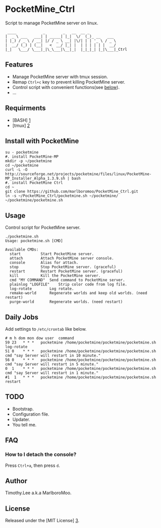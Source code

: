 # PocketMine_Ctrl
Script to manage PocketMine server on linux.
```
 ____            _        _   __  __ _            
|  _ \ ___   ___| | _____| |_|  \/  (_)_ __   ___ 
| |_) / _ \ / __| |/ / _ \ __| |\/| | | '_ \ / _ \
|  __/ (_) | (__|   <  __/ |_| |  | | | | | |  __/
|_|   \___/ \___|_|\_\___|\__|_|  |_|_|_| |_|\___|_Ctrl

```
## Features
 - Manage PocketMine server with tmux session.
 - Remap `Ctrl+c` key to prevent killing PocketMine server.
 - Control script with convenient functions(see [below](#usage)).
 - ...

## Requirments 
 - [BASH] [1]
 - [tmux] [2]

## Install with PocketMine
```
su - pocketmine
#. install PocketMine-MP
mkdir -p ~/pocketmine
cd ~/pocketmine
curl -L -O http://sourceforge.net/projects/pocketmine/files/linux/PocketMine-MP_Installer_Alpha_1.3.9.sh | bash
#. install PocketMine Ctrl
cd ~
git clone https://github.com/marlboromoo/PocketMine_Ctrl.git
ln -s ~/PocketMine_Ctrl/pocketmine.sh ~/pocketmine/
~/pocketmine/pocketmine.sh
```

## Usage
Control script for PocketMine server.
```
./pocketmine.sh 
Usage: pocketmine.sh [CMD]

Available CMDs:
  start			Start PocketMine server.
  attach		Attach PocketMine server console.
  console		Alias for attach.
  stop			Stop PocketMine server. (graceful)
  restart		Restart PocketMine server. (graceful)
  kill			Kill the PocketMine server.
  cmd "MY COMMAND"	Send command to PocketMine server.
  plainlog "LOGFILE"	Strip color code from log file.
  log-rotate		Log rotate.
  remake-world		Regenerate worlds and keep old worlds. (need restart)
  purge-world		Regenerate worlds. (need restart)

```

## Daily Jobs
Add settings to `/etc/crontab` like below.
```
# m h dom mon dow user	command
59 23	* * *   pocketmine /home/pocketmine/pocketmine/pocketmine.sh log-rotate
51 0	* * *   pocketmine /home/pocketmine/pocketmine/pocketmine.sh cmd "say Server will restart in 10 minute."
56 0	* * *   pocketmine /home/pocketmine/pocketmine/pocketmine.sh cmd "say Server will restart in 5 minute."
0  1	* * *   pocketmine /home/pocketmine/pocketmine/pocketmine.sh cmd "say Server will restart in 1 minute."
#1  1	* * *   pocketmine /home/pocketmine/pocketmine/pocketmine.sh restart
```

## TODO
 - Bootstrap.
 - Configuration file.
 - Updater.
 - You tell me.

## FAQ
### How to I detach the console? ###
Press `Ctrl+a`, then press `d`.

## Author
Timothy.Lee a.k.a MarlboroMoo.

## License
Released under the [MIT License] [3].

  [1]: http://tiswww.case.edu/php/chet/bash/bashtop.html "BASH"
  [2]: http://tmux.sourceforge.net/ "tmux"
  [3]: http://opensource.org/licenses/MIT   "MIT License"

